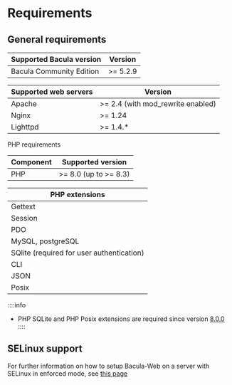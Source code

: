 # Requirements

## General requirements

| Supported Bacula version | Version  |
|--------------------------|----------|
| Bacula Community Edition | >= 5.2.9 |

| Supported web servers | Version                           |
|-----------------------|-----------------------------------|
| Apache                | >= 2.4 (with mod_rewrite enabled) |
| Nginx                 | >= 1.24                           |
| Lighttpd              | >= 1.4.*                          |

PHP requirements

| Component | Supported version     |
|-----------|-----------------------|
| PHP       | >= 8.0 (up to >= 8.3) |

| PHP extensions                            |
|-------------------------------------------|
| Gettext                                   |                         
| Session                                   |
| PDO                                       |
| MySQL, postgreSQL                         |
| SQlite (required for user authentication) |
| CLI                                       |
| JSON                                      |
| Posix                                     | 

::::info
* PHP SQLite and PHP Posix extensions are required since version [8.0.0](https://github.com/bacula-web/bacula-web/releases/tag/v8.0.0)
::::

## SELinux support

For further information on how to setup Bacula-Web on a server with SELinux in enforced mode, see [this page](selinux.md)